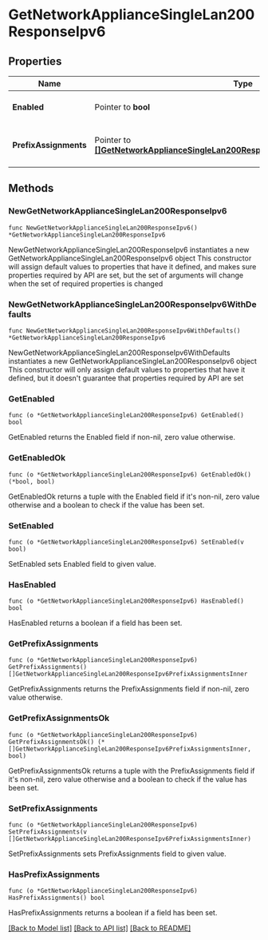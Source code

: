 # GetNetworkApplianceSingleLan200ResponseIpv6

## Properties

Name | Type | Description | Notes
------------ | ------------- | ------------- | -------------
**Enabled** | Pointer to **bool** | Enable IPv6 on single LAN | [optional] 
**PrefixAssignments** | Pointer to [**[]GetNetworkApplianceSingleLan200ResponseIpv6PrefixAssignmentsInner**](GetNetworkApplianceSingleLan200ResponseIpv6PrefixAssignmentsInner.md) | Prefix assignments on the single LAN | [optional] 

## Methods

### NewGetNetworkApplianceSingleLan200ResponseIpv6

`func NewGetNetworkApplianceSingleLan200ResponseIpv6() *GetNetworkApplianceSingleLan200ResponseIpv6`

NewGetNetworkApplianceSingleLan200ResponseIpv6 instantiates a new GetNetworkApplianceSingleLan200ResponseIpv6 object
This constructor will assign default values to properties that have it defined,
and makes sure properties required by API are set, but the set of arguments
will change when the set of required properties is changed

### NewGetNetworkApplianceSingleLan200ResponseIpv6WithDefaults

`func NewGetNetworkApplianceSingleLan200ResponseIpv6WithDefaults() *GetNetworkApplianceSingleLan200ResponseIpv6`

NewGetNetworkApplianceSingleLan200ResponseIpv6WithDefaults instantiates a new GetNetworkApplianceSingleLan200ResponseIpv6 object
This constructor will only assign default values to properties that have it defined,
but it doesn't guarantee that properties required by API are set

### GetEnabled

`func (o *GetNetworkApplianceSingleLan200ResponseIpv6) GetEnabled() bool`

GetEnabled returns the Enabled field if non-nil, zero value otherwise.

### GetEnabledOk

`func (o *GetNetworkApplianceSingleLan200ResponseIpv6) GetEnabledOk() (*bool, bool)`

GetEnabledOk returns a tuple with the Enabled field if it's non-nil, zero value otherwise
and a boolean to check if the value has been set.

### SetEnabled

`func (o *GetNetworkApplianceSingleLan200ResponseIpv6) SetEnabled(v bool)`

SetEnabled sets Enabled field to given value.

### HasEnabled

`func (o *GetNetworkApplianceSingleLan200ResponseIpv6) HasEnabled() bool`

HasEnabled returns a boolean if a field has been set.

### GetPrefixAssignments

`func (o *GetNetworkApplianceSingleLan200ResponseIpv6) GetPrefixAssignments() []GetNetworkApplianceSingleLan200ResponseIpv6PrefixAssignmentsInner`

GetPrefixAssignments returns the PrefixAssignments field if non-nil, zero value otherwise.

### GetPrefixAssignmentsOk

`func (o *GetNetworkApplianceSingleLan200ResponseIpv6) GetPrefixAssignmentsOk() (*[]GetNetworkApplianceSingleLan200ResponseIpv6PrefixAssignmentsInner, bool)`

GetPrefixAssignmentsOk returns a tuple with the PrefixAssignments field if it's non-nil, zero value otherwise
and a boolean to check if the value has been set.

### SetPrefixAssignments

`func (o *GetNetworkApplianceSingleLan200ResponseIpv6) SetPrefixAssignments(v []GetNetworkApplianceSingleLan200ResponseIpv6PrefixAssignmentsInner)`

SetPrefixAssignments sets PrefixAssignments field to given value.

### HasPrefixAssignments

`func (o *GetNetworkApplianceSingleLan200ResponseIpv6) HasPrefixAssignments() bool`

HasPrefixAssignments returns a boolean if a field has been set.


[[Back to Model list]](../README.md#documentation-for-models) [[Back to API list]](../README.md#documentation-for-api-endpoints) [[Back to README]](../README.md)



